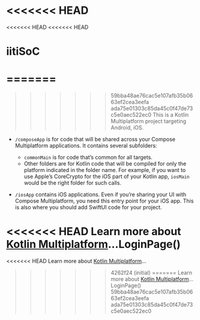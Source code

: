 <<<<<<< HEAD
=======
<<<<<<< HEAD
<<<<<<< HEAD
# iitiSoC
=======
=======
>>>>>>> 59bba48ae76cac5e107afb35b0663ef2cea3eefa
>>>>>>> ada75e01303c85da45c0f47de73c5e0aec522ec0
This is a Kotlin Multiplatform project targeting Android, iOS.

* `/composeApp` is for code that will be shared across your Compose Multiplatform applications.
  It contains several subfolders:
  - `commonMain` is for code that’s common for all targets.
  - Other folders are for Kotlin code that will be compiled for only the platform indicated in the folder name.
    For example, if you want to use Apple’s CoreCrypto for the iOS part of your Kotlin app,
    `iosMain` would be the right folder for such calls.

* `/iosApp` contains iOS applications. Even if you’re sharing your UI with Compose Multiplatform, 
  you need this entry point for your iOS app. This is also where you should add SwiftUI code for your project.


<<<<<<< HEAD
Learn more about [Kotlin Multiplatform](https://www.jetbrains.com/help/kotlin-multiplatform-dev/get-started.html)…LoginPage()
=======
<<<<<<< HEAD
Learn more about [Kotlin Multiplatform](https://www.jetbrains.com/help/kotlin-multiplatform-dev/get-started.html)…
>>>>>>> 4262f24 (initial)
=======
Learn more about [Kotlin Multiplatform](https://www.jetbrains.com/help/kotlin-multiplatform-dev/get-started.html)…LoginPage()
>>>>>>> 59bba48ae76cac5e107afb35b0663ef2cea3eefa
>>>>>>> ada75e01303c85da45c0f47de73c5e0aec522ec0

